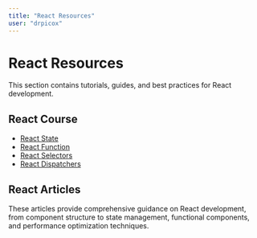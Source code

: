 ```yaml
---
title: "React Resources"
user: "drpicox"
---
```


# React Resources

This section contains tutorials, guides, and best practices for React development.

## React Course

- [React State](/react/react-state)
- [React Function](/react/react-function)
- [React Selectors](/react/react-selectors)
- [React Dispatchers](/react/react-dispatchers)

## React Articles

These articles provide comprehensive guidance on React development, from component structure to state management, functional components, and performance optimization techniques.